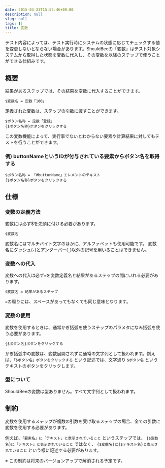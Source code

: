 ```yaml
---
date: 2015-03-23T15:52:46+09:00
description: null
slug: null
tags: []
title: 変数
---
```


テスト内容によっては、テスト実行時にシステムの状態に応じてチェックする値を変更しないとならない場合があります。ShouldBeeの「変数」はテスト対象システムから取得した状態を変数に代入し、その変数を以降のステップで使うことができる仕組みです。


## 概要

結果があるステップでは、その結果を変数に代入することができます。

```
$変数名 = 定数「100」
```

定義された変数は、ステップの引数に渡すことができます。

```
$ボタン名称 = 定数「登録」
{$ボタン名称}ボタンをクリックする
```

この変数機能によって、実行事でないとわからない要素や計算結果に対してもテストを行うことができます。

### 例) buttonNameというIDが付与されている要素からボタン名を取得する

```
$ボタン名称 = 「#buttonName」エレメントのテキスト
{$ボタン名称}ボタンをクリックする
```

## 仕様

### 変数の定義方法

変数には必ず$を先頭に付ける必要があります。

```
$変数名
```

変数名にはマルチバイト文字のほかに、アルファベットも使用可能です。
変数名にダッシュ(`-`)とアンダーバー(`_`)以外の記号を用いることはできません。

### 変数への代入

変数への代入は必ず`=`を変数定義名と結果があるステップの間にいれる必要があります。

```
$変数名 = 結果があるステップ
```

`=`の周りには、スペースがあってもなくても同じ意味となります。

### 変数の使用

変数を使用するときは、通常かぎ括弧を使うステップのパラメタになみ括弧を使う必要があります。

```
{$ボタン名}ボタンをクリックする
```

かぎ括弧中の変数は、変数展開されずに通常の文字列として扱われます。例えば、`「$ボタン名」ボタンをクリックする` という記述では、文字通り `$ボタン名` というテキストのボタンをクリックします。


### 型について

ShouldBeeの変数は型ありません。すべて文字列として扱われます。


## 制約

変数を使用するステップが複数の引数を受け取るステップの場合、全ての引数に変数を使用する必要があります。

例えば、`「要素名」に「テキスト」と表示されていること` というステップでは、
`{$変数名}に「テキスト」と表示されていること` ではなく、 `{$変数名}に{$テキスト名}と表示されていること` という様に記述する必要があります。

※ この制約は将来のバージョンアップで解消される予定です。
